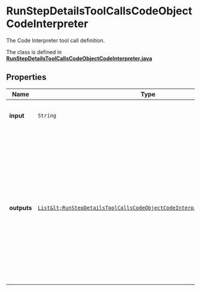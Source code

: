 

# RunStepDetailsToolCallsCodeObjectCodeInterpreter

The Code Interpreter tool call definition.

The class is defined in **[RunStepDetailsToolCallsCodeObjectCodeInterpreter.java](../../src/main/java/org/openapitools/model/RunStepDetailsToolCallsCodeObjectCodeInterpreter.java)**

## Properties

Name | Type | Description | Notes
------------ | ------------- | ------------- | -------------
**input** | `String` | The input to the Code Interpreter tool call. | 
**outputs** | [`List&lt;RunStepDetailsToolCallsCodeObjectCodeInterpreterOutputsInner&gt;`](RunStepDetailsToolCallsCodeObjectCodeInterpreterOutputsInner.md) | The outputs from the Code Interpreter tool call. Code Interpreter can output one or more items, including text (&#x60;logs&#x60;) or images (&#x60;image&#x60;). Each of these are represented by a different object type. | 





